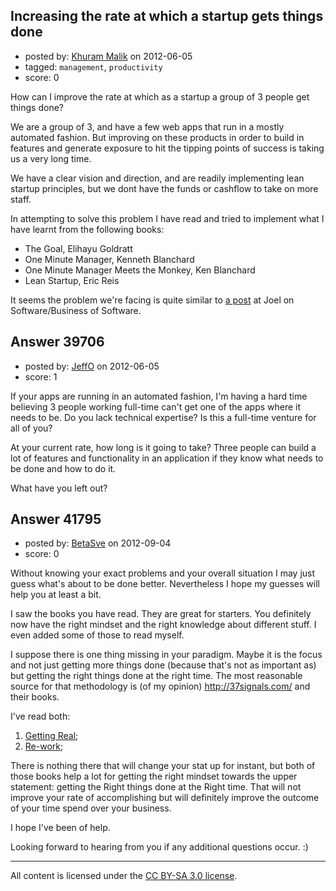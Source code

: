 ## Increasing the rate at which a startup gets things done

- posted by: [Khuram Malik](https://stackexchange.com/users/-1/18259-khuram-malik) on 2012-06-05
- tagged: `management`, `productivity`
- score: 0

How can I improve the rate at which as a startup a group of 3 people get things done?

We are a group of 3, and have a few web apps that run in a mostly automated fashion. But improving on these products in order to build in features and generate exposure to hit the tipping points of success is taking us a very long time.

We have a clear vision and direction, and are readily implementing lean startup principles, but we dont have the funds or cashflow to take on more staff.

In attempting to solve this problem I have read and tried to implement what I have learnt from the following books:

 - The Goal, Elihayu Goldratt
 - One Minute Manager, Kenneth Blanchard
 - One Minute Manager Meets the Monkey, Ken Blanchard
 - Lean Startup, Eric Reis

It seems the problem we're facing is quite similar to [a post](http://discuss.joelonsoftware.com/default.asp?biz.5.589768.12) at Joel on Software/Business of Software.



## Answer 39706

- posted by: [JeffO](https://stackexchange.com/users/-1/1796-jeffo) on 2012-06-05
- score: 1

If your apps are running in an automated fashion, I'm having a hard time believing 3 people working full-time can't get one of the apps where it needs to be. Do you lack technical expertise? Is this a full-time venture for all of you?

At your current rate, how long is it going to take? Three people can build a lot of features and functionality in an application if they know what needs to be done and how to do it.

What have you left out?


## Answer 41795

- posted by: [BetaSve](https://stackexchange.com/users/-1/19519-betasve) on 2012-09-04
- score: 0

<p>Without knowing your exact problems and your overall situation I may just guess what's about to be done better. Nevertheless I hope my guesses will help you at least a bit. </p>

<p>I saw the books you have read. They are great for starters. You definitely now have the right mindset and the right knowledge about different stuff. I even added some of those to read myself. </p>

<p>I suppose there is one thing missing in your paradigm. Maybe it is the focus and not just getting more things done (because that's not as important as) but getting the right things done at the right time. The most reasonable source for that methodology is (of my opinion) <a href="http://37signals.com/" rel="nofollow">http://37signals.com/</a> and their books.</p>

<p>I've read both: </p>

<ol>
<li><a href="http://rads.stackoverflow.com/amzn/click/0578012812" rel="nofollow">Getting Real</a>;</li>
<li><a href="http://rads.stackoverflow.com/amzn/click/0307463745" rel="nofollow">Re-work</a>;</li>
</ol>

<p>There is nothing there that will change your stat up for instant, but both of those books help a lot for getting the right mindset towards the upper statement: getting the Right things done at the Right time. That will not improve your rate of accomplishing but will definitely improve the outcome of your time spend over your business. </p>

<p>I hope I've been of help. </p>

<p>Looking forward to hearing from you if any additional questions occur. :)</p>




---

All content is licensed under the [CC BY-SA 3.0 license](https://creativecommons.org/licenses/by-sa/3.0/).
